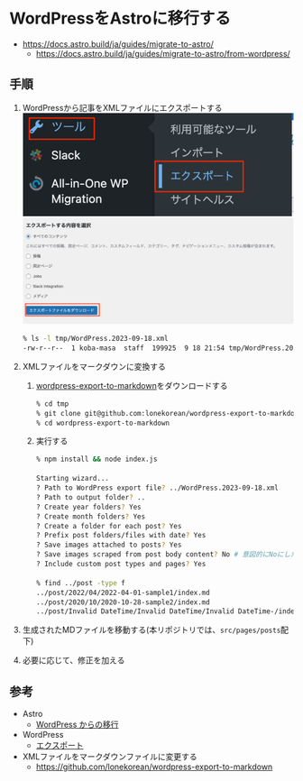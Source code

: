 # WordPressをAstroに移行する

- https://docs.astro.build/ja/guides/migrate-to-astro/
  - https://docs.astro.build/ja/guides/migrate-to-astro/from-wordpress/

## 手順

1. WordPressから記事をXMLファイルにエクスポートする
  ![tool > export](/docs/images/migrate_from_wordpress/tool_to_export.png)
  ![export](/docs/images/migrate_from_wordpress/export.png)

    ```sh
    % ls -l tmp/WordPress.2023-09-18.xml
    -rw-r--r--  1 koba-masa  staff  199925  9 18 21:54 tmp/WordPress.2023-09-18.xml
    ```

2. XMLファイルをマークダウンに変換する
    1. [wordpress-export-to-markdown](https://github.com/lonekorean/wordpress-export-to-markdown)をダウンロードする

        ```sh
        % cd tmp
        % git clone git@github.com:lonekorean/wordpress-export-to-markdown.git
        % cd wordpress-export-to-markdown
        ```

    2. 実行する

        ```sh
        % npm install && node index.js

        Starting wizard...
        ? Path to WordPress export file? ../WordPress.2023-09-18.xml
        ? Path to output folder? ..
        ? Create year folders? Yes
        ? Create month folders? Yes
        ? Create a folder for each post? Yes
        ? Prefix post folders/files with date? Yes
        ? Save images attached to posts? Yes
        ? Save images scraped from post body content? No # 意図的にNoにした
        ? Include custom post types and pages? Yes

        % find ../post -type f
        ../post/2022/04/2022-04-01-sample1/index.md
        ../post/2020/10/2020-10-28-sample2/index.md
        ../post/Invalid DateTime/Invalid DateTime/Invalid DateTime-/index.md
        ```

3. 生成されたMDファイルを移動する(本リポジトリでは、`src/pages/posts`配下)
4. 必要に応じて、修正を加える

## 参考

- Astro
  - [WordPress からの移行](https://docs.astro.build/ja/guides/migrate-to-astro/from-wordpress/)
- WordPress
  - [エクスポート](https://wordpress.com/ja/support/export/)
- XMLファイルをマークダウンファイルに変更する
  - https://github.com/lonekorean/wordpress-export-to-markdown
